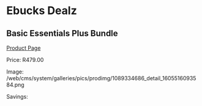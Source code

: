
# Ebucks Dealz
## Basic Essentials Plus Bundle
[Product Page](https://www.ebucks.com/web/shop/productSelected.do?prodId=1089334686&catId=909917204)

Price: R479.00

Image: /web/cms/system/galleries/pics/prodimg/1089334686_detail_1605516093584.png

Savings: 


	